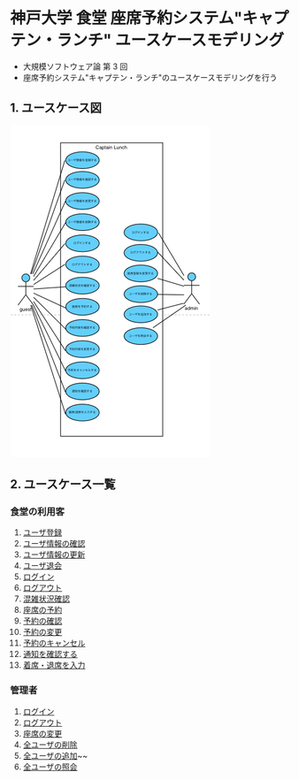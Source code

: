 # 神戸大学 食堂 座席予約システム"キャプテン・ランチ" ユースケースモデリング

- 大規模ソフトウェア論 第 3 回
- 座席予約システム"キャプテン・ランチ"のユースケースモデリングを行う

## 1. ユースケース図

![usecase_figure](./img/UseCase.png)

## 2. ユースケース一覧

### 食堂の利用客

1. [ユーザ登録](./usecase_user_register.md)
1. [ユーザ情報の確認](./usecase_user_inform.md)
1. [ユーザ情報の更新](./usecase_user_update.md)
1. [ユーザ退会](./usecase_user_unsubscribe.md)
1. [ログイン](./usecase_user_login.md)
1. [ログアウト](./usecase_user_logout.md)
1. [混雑状況確認](./usecase_user_congestion.md)
1. [座席の予約](./usecase_user_reservation.md)
1. [予約の確認](./usecase_user_confirm_reservation.md)
1. [予約の変更](./usecase_user_update_reservation.md)
1. [予約のキャンセル](./usecase_user_cancel_reservation.md)
1. [通知を確認する](./usecase_user_notification.md)
1. [着席・退席を入力](./usecase_user_enterStatus.md)

### 管理者

1. [ログイン](./usecase_admin_login.md)
1. [ログアウト](./usecase_admin_logout.md)
1. [座席の変更](./usecase_admin_arrange_chairs.md)
1. [全ユーザの削除](./usecase_admin_deleteUser.md)
1. [全ユーザの追加](./usecase_admin_add_anyUser.md)~~
1. [全ユーザの照会](./usecase_admin_checkAnyUser.md)
